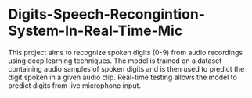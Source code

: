 # Digits-Speech-Recongintion-System-In-Real-Time-Mic
This project aims to recognize spoken digits (0-9) from audio recordings using deep learning techniques. The model is trained on a dataset containing audio samples of spoken digits and is then used to predict the digit spoken in a given audio clip. Real-time testing allows the model to predict digits from live microphone input.
